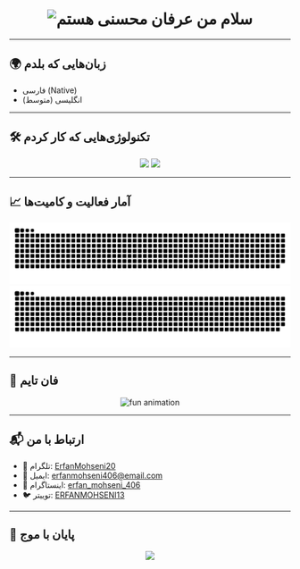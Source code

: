 <!-- انیمیشن خوش‌آمدگویی -->
<h1 align="center">
  <img src="https://readme-typing-svg.herokuapp.com?font=Vazirmatn&pause=1000&color=00C4FF&center=true&vCenter=true&width=600&lines=سلام👋+من+عرفان+محسنی+هستم;برنامه+نویس+بک+اند" alt="سلام من عرفان محسنی هستم" />
</h1>

---

## 🌍 زبان‌هایی که بلدم
- فارسی (Native)  
- انگلیسی (متوسط)

---

## 🛠️ تکنولوژی‌هایی که کار کردم
<p align="center">
  <img src="https://skillicons.dev/icons?i=php,laravel,csharp,dart,flutter,mysql,git,linux" />
  <img src="https://img.shields.io/badge/Swagger-85EA2D?style=for-the-badge&logo=swagger&logoColor=black" />
</p>

---

## 📈 آمار فعالیت و کامیت‌ها  
![GitHub Snake Light](https://raw.githubusercontent.com/Platane/snk/output/github-contribution-grid-snake.svg#gh-light-mode-only)  
![GitHub Snake Dark](https://raw.githubusercontent.com/Platane/snk/output/github-contribution-grid-snake-dark.svg#gh-dark-mode-only)

---

## 🎉 فان تایم  
<p align="center">
  <img src="https://media.giphy.com/media/L1R1tvI9svkIWwpVYr/giphy.gif" width="400" alt="fun animation" />
</p>

---

## 📬 ارتباط با من
- 💬 تلگرام: [ErfanMohseni20](https://t.me/ErfanMohseni20)  
- 📧 ایمیل: erfanmohseni406@email.com  
- 📸 اینستاگرام: [erfan_mohseni_406](https://www.instagram.com/erfan_mohseni_406)  
- 🐦 توییتر: [ERFANMOHSENI13](https://twitter.com/ERFANMOHSENI13)  

---

## 🌊 پایان با موج  
<p align="center">
  <img src="https://capsule-render.vercel.app/api?type=waving&color=00C4FF&height=100&section=footer"/>
</p>
